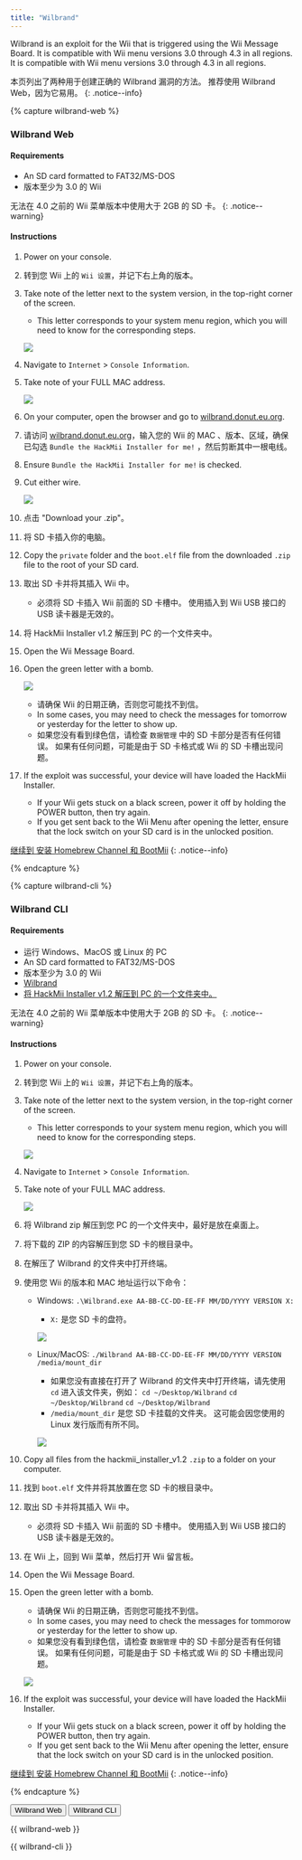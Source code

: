 ```yaml
---
title: "Wilbrand"
---
```


Wilbrand is an exploit for the Wii that is triggered using the Wii Message Board. It is compatible with Wii menu versions 3.0 through 4.3 in all regions. It is compatible with Wii menu versions 3.0 through 4.3 in all regions.

本页列出了两种用于创建正确的 Wilbrand 漏洞的方法。 推荐使用 Wilbrand Web，因为它易用。
{: .notice--info}

{% capture wilbrand-web %}

### Wilbrand Web

#### Requirements

* An SD card formatted to FAT32/MS-DOS
* 版本至少为 3.0 的 Wii

无法在 4.0 之前的 Wii 菜单版本中使用大于 2GB 的 SD 卡。
{: .notice--warning}

#### Instructions

1. Power on your console.
1. 转到您 Wii 上的 `Wii 设置`，并记下右上角的版本。
1. Take note of the letter next to the system version, in the top-right corner of the screen.
    + This letter corresponds to your system menu region, which you will need to know for the corresponding steps.

    ![](/images/wii/SystemMenuVersion.png)

1. Navigate to `Internet` > `Console Information`.
1. Take note of your FULL MAC address.

    ![](/images/wii/MacAddress.png)

1. On your computer, open the browser and go to [wilbrand.donut.eu.org](https://wilbrand.donut.eu.org/).
1. 请访问 [wilbrand.donut.eu.org](https://wilbrand.donut.eu.org/)，输入您的 Wii 的 MAC 、版本、区域，确保已勾选 `Bundle the HackMii Installer for me!` ，然后剪断其中一根电线。
1. Ensure `Bundle the HackMii Installer for me!` is checked.
1. Cut either wire.

    ![](/images/exploits/wilbrand/web.png)

1. 点击 "Download your .zip"。
1. 将 SD 卡插入你的电脑。
1. Copy the `private` folder and the `boot.elf` file from the downloaded `.zip` file to the root of your SD card.
1. 取出 SD 卡并将其插入 Wii 中。
    + 必须将 SD 卡插入 Wii 前面的 SD 卡槽中。 使用插入到 Wii USB 接口的 USB 读卡器是无效的。
1. 将 HackMii Installer v1.2 解压到 PC 的一个文件夹中。
1. Open the Wii Message Board.
1. Open the green letter with a bomb.

    ![](/images/exploits/wilbrand/msgboard.png)

    + 请确保 Wii 的日期正确，否则您可能找不到信。
    + In some cases, you may need to check the messages for tomorrow or yesterday for the letter to show up.
    + 如果您没有看到绿色信，请检查 `数据管理` 中的 SD 卡部分是否有任何错误。 如果有任何问题，可能是由于 SD 卡格式或 Wii 的 SD 卡槽出现问题。


1. If the exploit was successful, your device will have loaded the HackMii Installer.
    + If your Wii gets stuck on a black screen, power it off by holding the POWER button, then try again.
    + If you get sent back to the Wii Menu after opening the letter, ensure that the lock switch on your SD card is in the unlocked position.

[继续到 安装 Homebrew Channel 和 BootMii](hbc)
{: .notice--info}

{% endcapture %}

{% capture wilbrand-cli %}

### Wilbrand CLI

#### Requirements

* 运行 Windows、MacOS 或 Linux 的 PC
* An SD card formatted to FAT32/MS-DOS
* 版本至少为 3.0 的 Wii
* [Wilbrand](https://static.wiidatabase.de/Wilbrand.zip)
* [将 HackMii Installer v1.2 解压到 PC 的一个文件夹中。](https://bootmii.org/download/)

无法在 4.0 之前的 Wii 菜单版本中使用大于 2GB 的 SD 卡。
{: .notice--warning}

#### Instructions

1. Power on your console.
1. 转到您 Wii 上的 `Wii 设置`，并记下右上角的版本。
1. Take note of the letter next to the system version, in the top-right corner of the screen.
    + This letter corresponds to your system menu region, which you will need to know for the corresponding steps.

    ![](/images/wii/SystemMenuVersion.png)

1. Navigate to `Internet` > `Console Information`.
1. Take note of your FULL MAC address.

    ![](/images/wii/MacAddress.png)

1. 将 Wilbrand zip 解压到您 PC 的一个文件夹中，最好是放在桌面上。
1. 将下载的 ZIP 的内容解压到您 SD 卡的根目录中。
1. 在解压了 Wilbrand 的文件夹中打开终端。
1. 使用您 Wii 的版本和 MAC 地址运行以下命令：

    + Windows: `.\Wilbrand.exe AA-BB-CC-DD-EE-FF MM/DD/YYYY VERSION X:`
        + `X:` 是您 SD 卡的盘符。

        ![](/images/exploits/wilbrand/windows.png)

    + Linux/MacOS: `./Wilbrand AA-BB-CC-DD-EE-FF MM/DD/YYYY VERSION /media/mount_dir`
        + 如果您没有直接在打开了 Wilbrand 的文件夹中打开终端，请先使用 `cd` 进入该文件夹，例如： `cd ~/Desktop/Wilbrand` `cd ~/Desktop/Wilbrand` `cd ~/Desktop/Wilbrand`
        + `/media/mount_dir` 是您 SD 卡挂载的文件夹。 这可能会因您使用的 Linux 发行版而有所不同。

        ![](/images/exploits/wilbrand/linux.png)

1. Copy all files from the hackmii_installer_v1.2 `.zip` to a folder on your computer.
1. 找到 `boot.elf` 文件并将其放置在您 SD 卡的根目录中。
1. 取出 SD 卡并将其插入 Wii 中。
    + 必须将 SD 卡插入 Wii 前面的 SD 卡槽中。 使用插入到 Wii USB 接口的 USB 读卡器是无效的。
1. 在 Wii 上，回到 Wii 菜单，然后打开 Wii 留言板。
1. Open the Wii Message Board.
1. Open the green letter with a bomb.
    + 请确保 Wii 的日期正确，否则您可能找不到信。
    + In some cases, you may need to check the messages for tommorow or yesterday for the letter to show up.
    + 如果您没有看到绿色信，请检查 `数据管理` 中的 SD 卡部分是否有任何错误。 如果有任何问题，可能是由于 SD 卡格式或 Wii 的 SD 卡槽出现问题。

    ![](/images/exploits/wilbrand/msgboard.png)

1. If the exploit was successful, your device will have loaded the HackMii Installer.
    + If your Wii gets stuck on a black screen, power it off by holding the POWER button, then try again.
    + If you get sent back to the Wii Menu after opening the letter, ensure that the lock switch on your SD card is in the unlocked position.

[继续到 安装 Homebrew Channel 和 BootMii](hbc)
{: .notice--info}

{% endcapture %}

<button class="btn btn--large btn--primary tabLink" onClick="select_tab(event, 'wilbrand-web')"> Wilbrand Web </button>
<button class="btn btn--large btn--info tabLink" onClick="select_tab(event, 'wilbrand-cli')"> Wilbrand CLI </button>

<div class="tabContent tabDefualt" id="wilbrand-web" markdown="1">

{{ wilbrand-web }}
</div>
<div class="tabContent" id="wilbrand-cli" markdown="1">
{{ wilbrand-cli }}
</div>

<script>
    const tabContents = document.getElementsByClassName('tabContent');
    const tabLinks    = document.getElementsByClassName('tabLink');

    for (tab of tabContents) { tab.style.display = 'none'; }
    document.getElementsByClassName('tabDefualt')[0].style.display = 'block';

    function select_tab(event, tab_id)
    {
        for (tab of tabContents) { tab.style.display = 'none'; }
        for (btn of tabLinks) { btn.className = btn.className.replace('btn--primary', 'btn--info'); }

        document.getElementById(tab_id).style.display = 'block';
        event.currentTarget.className = event.currentTarget.className.replace('btn--info', 'btn--primary');
    }
</script>
